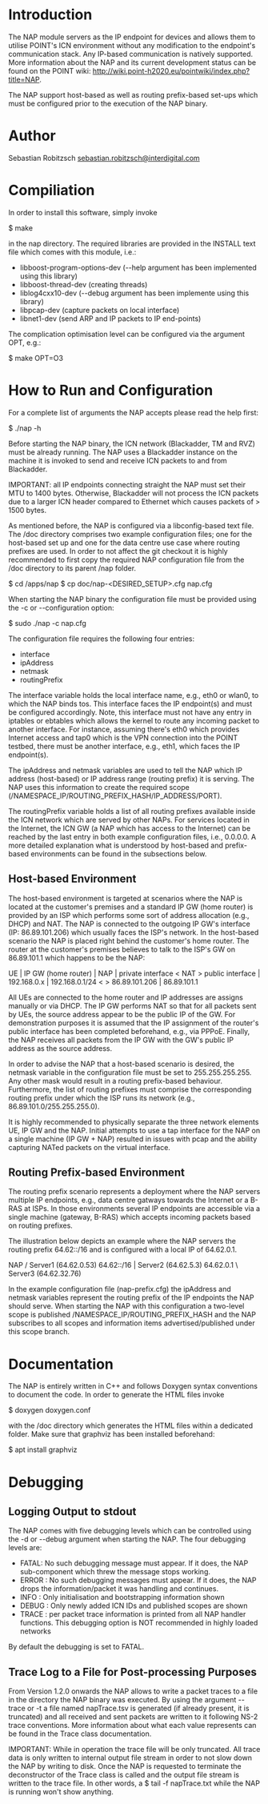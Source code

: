 # Introduction
The NAP module servers as the IP endpoint for devices and allows them to utilise POINT's ICN environment without any modification to the endpoint's communication stack. Any IP-based communication is natively supported. More information about the NAP and its current development status can be found on the POINT wiki: <http://wiki.point-h2020.eu/pointwiki/index.php?title=NAP>. 

The NAP support host-based as well as routing prefix-based set-ups which must be configured prior to the execution of the NAP binary. 

# Author
Sebastian Robitzsch <sebastian.robitzsch@interdigital.com>

# Compiliation
In order to install this software, simply invoke

$ make

in the nap directory. The required libraries are provided in the INSTALL text file which comes with this module, i.e.:

- libboost-program-options-dev (--help argument has been implemented using this library)
- libboost-thread-dev (creating threads)
- liblog4cxx10-dev (--debug argument has been implemente using this library)
- libpcap-dev (capture packets on local interface)
- libnet1-dev (send ARP and IP packets to IP end-points)

The complication optimisation level can be configured via the argument OPT, e.g.:

$ make OPT=O3

# How to Run and Configuration
For a complete list of arguments the NAP accepts please read the help first:

$ ./nap -h

Before starting the NAP binary, the ICN network (Blackadder, TM and RVZ) must be already running. The NAP uses a Blackadder instance on the machine it is invoked to send and receive ICN packets to and from Blackadder.

IMPORTANT: all IP endpoints connecting straight the NAP must set their MTU to 1400 bytes. Otherwise, Blackadder will not process the ICN packets due to a larger ICN header compared to Ethernet which causes packets of > 1500 bytes.

As mentioned before, the NAP is configured via a libconfig-based text file. The /doc directory comprises two example configuration files; one for the host-based set up and one for the data centre use case where routing prefixes are used. In order to not affect the git checkout it is highly recommended to first copy the required NAP configuration file from the /doc directory to its parent /nap folder.

$ cd /apps/nap
$ cp doc/nap-<DESIRED_SETUP>.cfg nap.cfg

When starting the NAP binary the configuration file must be provided using the -c or --configuration option:

$ sudo ./nap -c nap.cfg

The configuration file requires the following four entries:
- interface
- ipAddress
- netmask
- routingPrefix

The interface variable holds the local interface name, e.g., eth0 or wlan0, to which the NAP binds tos. This interface faces the IP endpoint(s) and must be configured accordingly. Note, this interface must not have any entry in iptables or ebtables which allows the kernel to route any incoming packet to another interface. For instance, assuming there's eth0 which provides Internet access and tap0 which is the VPN connection into the POINT testbed, there must be another interface, e.g., eth1, which faces the IP endpoint(s).

The ipAddress and netmask variables are used to tell the NAP which IP address (host-based) or IP address range (routing prefix) it is serving. The NAP uses this information to create the required scope (/NAMESPACE_IP/ROUTING_PREFIX_HASH/IP_ADDRESS/PORT).

The routingPrefix variable holds a list of all routing prefixes available inside the ICN network which are served by other NAPs. For services located in the Internet, the ICN GW (a NAP which has access to the Internet) can be reached by the last entry in both example configuration files, i.e., 0.0.0.0. A more detailed explanation what is understood by host-based and prefix-based environments can be found in the subsections below.

## Host-based Environment
The host-based environment is targeted at scenarios where the NAP is located at the customer's premises and a standard IP GW (home router) is provided by an ISP which performs some sort of address allocation (e.g., DHCP) and NAT. The NAP is connected to the outgoing IP GW's interface (IP: 86.89.101.206) which usually faces the ISP's network. In the host-based scenario the NAP is placed right behind the customer's home router. The router at the customer's premises believes to talk to the ISP's GW on 86.89.101.1 which happens to be the NAP:

UE		 |		 IP GW (home router)          | NAP
	 	 | private interface < NAT > public interface | 
192.168.0.x	 | 192.168.0.1/24    <     > 86.89.101.206    | 86.89.101.1


All UEs are connected to the home router and IP addresses are assigns manually or via DHCP. The IP GW performs NAT so that for all packets sent by UEs, the source address appear to be the public IP of the GW. For demonstration purposes it is assumed that the IP assignment of the router's public interface has been completed beforehand, e.g., via PPPoE. Finally, the NAP receives all packets from the IP GW with the GW's public IP address as the source address.

In order to advise the NAP that a host-based scenario is desired, the netmask variable in the configuration file must be set to 255.255.255.255. Any other mask would result in a routing prefix-based behaviour. Furthermore, the list of routing prefixes must comprise the corresponding routing prefix under which the ISP runs its network (e.g., 86.89.101.0/255.255.255.0). 

It is highly recommended to physically separate the three network elements UE, IP GW and the NAP. Initial attempts to use a tap interface for the NAP on a single machine (IP GW + NAP) resulted in issues with pcap and the ability capturing NATed packets on the virtual interface.

## Routing Prefix-based Environment
The routing prefix scenario represents a deployment where the NAP servers multiple IP endpoints, e.g., data centre gatways towards the Internet or a B-RAS at ISPs. In those environments several IP endpoints are accessible via a single machine (gateway, B-RAS) which accepts incoming packets based on routing prefixes.

The illustration below depicts an example where the NAP servers the routing prefix 64.62::/16 and is configured with a local IP of 64.62.0.1.

NAP	    /	Server1 (64.62.0.53)
64.62::/16 |	Server2 (64.62.5.3)
64.62.0.1   \	Server3 (64.62.32.76)

In the example configuration file (nap-prefix.cfg) the ipAddress and netmask variables represent the routing prefix of the IP endpoints the NAP should serve. When starting the NAP with this configuration a two-level scope is published /NAMESPACE_IP/ROUTING_PREFIX_HASH and the NAP subscribes to all scopes and information items advertised/published under this scope branch.

# Documentation
The NAP is entirely written in C++ and follows Doxygen syntax conventions to document the code. In order to generate the HTML files invoke

$ doxygen doxygen.conf

with the /doc directory which generates the HTML files within a dedicated folder. Make sure that graphviz has been installed beforehand:

$ apt install graphviz

# Debugging
## Logging Output to stdout
The NAP comes with five debugging levels which can be controlled using the -d or --debug argument when starting the NAP. The four debugging levels are:

 - FATAL: No such debugging message must appear. If it does, the NAP sub-component which threw the message stops working.
 - ERROR : No such debugging messages must appear. If it does, the NAP drops the information/packet it was handling and continues.
 - INFO : Only initialisation and bootstrapping information shown
 - DEBUG : Only newly added ICN IDs and published scopes are shown
 - TRACE : per packet trace information is printed from all NAP handler functions. This debugging option is NOT recommended in highly loaded networks

By default the debugging is set to FATAL.

## Trace Log to a File for Post-processing Purposes
From Version 1.2.0 onwards the NAP allows to write a packet traces to a file in the directory the NAP binary was executed. By using the argument --trace or -t a file named napTrace.tsv is generated (if already present, it is truncated) and all received and sent packets are written to it following NS-2 trace conventions. More information about what each value represents can be found in the Trace class documentation.

IMPORTANT: While in operation the trace file will be only truncated. All trace data is only written to internal output file stream in order to not slow down the NAP by writing to disk. Once the NAP is requested to terminate the deconstructor of the Trace class is called and the output file stream is written to the trace file. In other words, a $ tail -f napTrace.txt while the NAP is running won't show anything.
